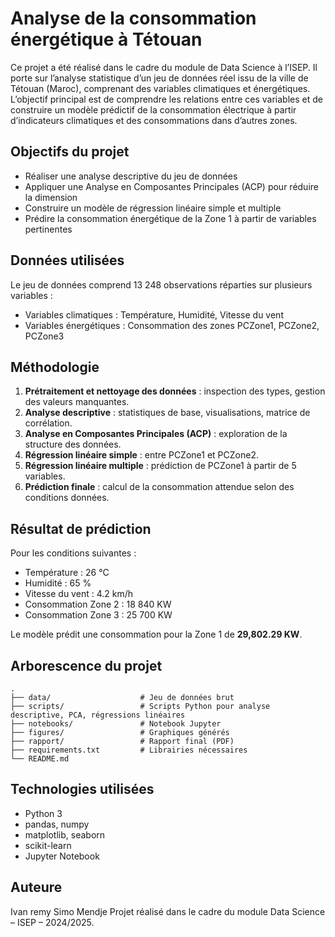 # Analyse de la consommation énergétique à Tétouan

Ce projet a été réalisé dans le cadre du module de Data Science à l’ISEP. Il porte sur l’analyse statistique d’un jeu de données réel issu de la ville de Tétouan (Maroc), comprenant des variables climatiques et énergétiques. L’objectif principal est de comprendre les relations entre ces variables et de construire un modèle prédictif de la consommation électrique à partir d’indicateurs climatiques et des consommations dans d’autres zones.

## Objectifs du projet

- Réaliser une analyse descriptive du jeu de données
- Appliquer une Analyse en Composantes Principales (ACP) pour réduire la dimension
- Construire un modèle de régression linéaire simple et multiple
- Prédire la consommation énergétique de la Zone 1 à partir de variables pertinentes

## Données utilisées

Le jeu de données comprend 13 248 observations réparties sur plusieurs variables :
- Variables climatiques : Température, Humidité, Vitesse du vent
- Variables énergétiques : Consommation des zones PCZone1, PCZone2, PCZone3

## Méthodologie

1. **Prétraitement et nettoyage des données** : inspection des types, gestion des valeurs manquantes.
2. **Analyse descriptive** : statistiques de base, visualisations, matrice de corrélation.
3. **Analyse en Composantes Principales (ACP)** : exploration de la structure des données.
4. **Régression linéaire simple** : entre PCZone1 et PCZone2.
5. **Régression linéaire multiple** : prédiction de PCZone1 à partir de 5 variables.
6. **Prédiction finale** : calcul de la consommation attendue selon des conditions données.

## Résultat de prédiction

Pour les conditions suivantes :
- Température : 26 °C
- Humidité : 65 %
- Vitesse du vent : 4.2 km/h
- Consommation Zone 2 : 18 840 KW
- Consommation Zone 3 : 25 700 KW

Le modèle prédit une consommation pour la Zone 1 de **29,802.29 KW**.

## Arborescence du projet

```
.
├── data/                    # Jeu de données brut
├── scripts/                 # Scripts Python pour analyse descriptive, PCA, régressions linéaires
├── notebooks/               # Notebook Jupyter
├── figures/                 # Graphiques générés
├── rapport/                 # Rapport final (PDF)
├── requirements.txt         # Librairies nécessaires
└── README.md

```
## Technologies utilisées

- Python 3
- pandas, numpy
- matplotlib, seaborn
- scikit-learn
- Jupyter Notebook

## Auteure

Ivan remy Simo Mendje 
Projet réalisé dans le cadre du module Data Science – ISEP – 2024/2025.
